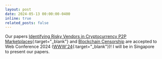 ```yaml
---
layout: post
date: 2024-05-13 00:00:00-0400
inline: true
related_posts: false
---
```

Our papers [Identifying Risky Vendors in Cryptocurrency P2P Marketplaces](https://www.andrew.cmu.edu/user/nicolasc/publications/Tsuchiya-WWW24.pdf){:target="\_blank"} and [Blockchain Censorship](https://arxiv.org/abs/2305.18545) are accepted to Web Conference 2024 ([WWW'24](https://www2024.thewebconf.org/){:target="\_blank"})! I will be in Singapore to present our papers. 

